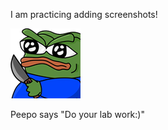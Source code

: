 I am practicing adding screenshots!

![this is a very cute frog](peepoStab.png)

Peepo says "Do your lab work:)"